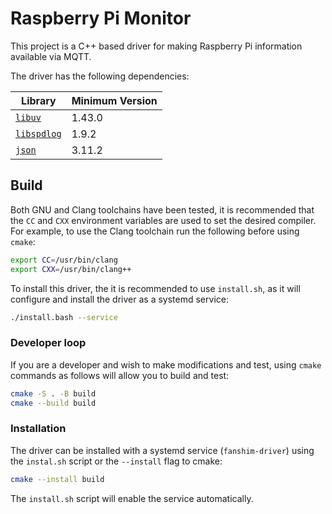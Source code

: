 # Raspberry Pi Monitor

This project is a C++ based driver for making Raspberry Pi information available via MQTT.

The driver has the following dependencies:

| Library                                                            | Minimum Version |
| ------------------------------------------------------------------ | --------------- |
| [`libuv`](https://libuv.org/)                                      | 1.43.0          |
| [`libspdlog`](https://github.com/gabime/spdlog/wiki)               | 1.9.2           |
| [`json`](https://github.com/nlohmann/json)                         | 3.11.2          |

## Build

Both GNU and Clang toolchains have been tested, it is recommended that the `CC` and `CXX` environment variables are used to set the desired compiler. For example, to use the Clang toolchain
run the following before using `cmake`:

```bash
export CC=/usr/bin/clang
export CXX=/usr/bin/clang++
```

To install this driver, the it is recommended to use `install.sh`, as it will configure and install the driver as a systemd service:

```bash
./install.bash --service
```

### Developer loop

If you are a developer and wish to make modifications and test, using `cmake` commands as follows will allow you to build and test:

```bash
cmake -S . -B build
cmake --build build
```

### Installation

The driver can be installed with a systemd service (`fanshim-driver`) using the `instal.sh` script or the `--install` flag to cmake:

```bash
cmake --install build
```

The `install.sh` script will enable the service automatically.

